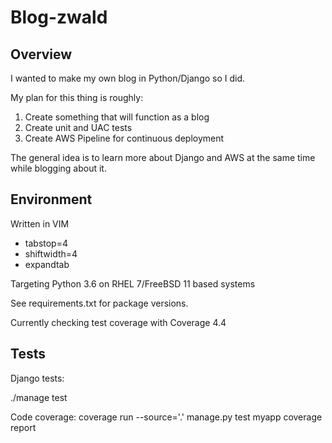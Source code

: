 # Blog-zwald

## Overview

I wanted to make my own blog in Python/Django so I did.

My plan for this thing is roughly:

1. Create something that will function as a blog
2. Create unit and UAC tests
3. Create AWS Pipeline for continuous deployment

The general idea is to learn more about Django and AWS at the same time while blogging about it.

## Environment

Written in VIM

* tabstop=4
* shiftwidth=4
* expandtab

Targeting Python 3.6 on RHEL 7/FreeBSD 11 based systems

See requirements.txt for package versions.

Currently checking test coverage with Coverage 4.4

## Tests

Django tests:

./manage test

Code coverage:
coverage run --source='.' manage.py test myapp
coverage report
